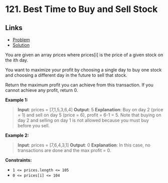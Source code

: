 # 121. Best Time to Buy and Sell Stock

## Links

- [Problem](https://leetcode.com/problems/best-time-to-buy-and-sell-stock/description/?envType=study-plan-v2&envId=top-interview-150)
- [Solution](./solution.py)

You are given an array prices where prices[i] is the price of a given stock on the ith day.

You want to maximize your profit by choosing a single day to buy one stock and choosing a different day in the future to sell that stock.

Return the maximum profit you can achieve from this transaction. If you cannot achieve any profit, return 0.

**Example 1:**

> **Input**: prices = [7,1,5,3,6,4]
> **Output**: 5
> **Explanation**: Buy on day 2 (price = 1) and sell on day 5 (price = 6), profit = 6-1 = 5.
> Note that buying on day 2 and selling on day 1 is not allowed because you must buy before you sell.

**Example 2:**

> **Input**: prices = [7,6,4,3,1]
> **Output**: 0
> **Explanation**: In this case, no transactions are done and the max profit = 0.
 
**Constraints:**

- `1 <= prices.length <= 105`
- `0 <= prices[i] <= 104`